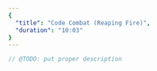 ```yaml
---
{
  "title": "Code Combat (Reaping Fire)",
  "duration": "10:03"
}
---
```


```js
// @TODO: put proper description
```
